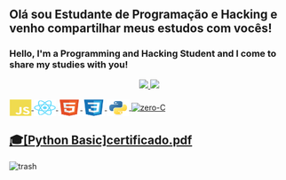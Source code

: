 ## Olá sou Estudante de Programação e Hacking e venho compartilhar meus estudos com vocês!
### Hello, I'm a Programming and Hacking Student and I come to share my studies with you!
<div align="center">
  <a href="https://github.com/ZeR0Jeayer">
  <img height="180em" src="https://github-readme-stats.vercel.app/api?username=ZeR0Jeayer&show_icons=true&theme=dark&include_all_commits=true&count_private=true"/>
  <img height="180em" src="https://github-readme-stats.vercel.app/api/top-langs/?username=ZeR0Jeayer&layout=compact&langs_count=7&theme=dark"/>
</div>
<div style="display: inline_block"><br>
  <img align="center" alt="zero-Js" height="30" width="40" src="https://raw.githubusercontent.com/devicons/devicon/master/icons/javascript/javascript-plain.svg">
  <img align="center" alt="zero-React" height="30" width="40" src="https://raw.githubusercontent.com/devicons/devicon/master/icons/react/react-original.svg">
  <img align="center" alt="zero-HTML" height="30" width="40" src="https://raw.githubusercontent.com/devicons/devicon/master/icons/html5/html5-original.svg">
  <img align="center" alt="zero-CSS" height="30" width="40" src="https://raw.githubusercontent.com/devicons/devicon/master/icons/css3/css3-original.svg">
  <img align="center" alt="zero-Python" height="30" width="40" src="https://raw.githubusercontent.com/devicons/devicon/master/icons/python/python-original.svg">
  <img align="center" alt="zero-C" height="30" width="40" src="https://cdn.jsdelivr.net/gh/devicons/devicon/icons/c/c-original.svg">
  </div>
  
  ## 🎓[Python Basic][certificado.pdf](https://github.com/ZeR0Jeayer/ZeR0Jeayer/files/8233145/certificado.pdf)
 
  ![trash](https://user-images.githubusercontent.com/99215787/158037813-0155d5d0-9a68-47af-8198-3d952520a520.gif)
